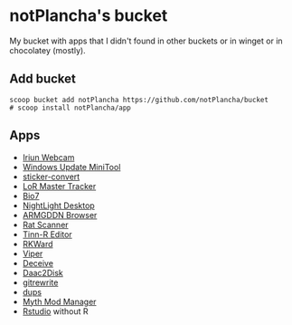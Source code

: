 # notPlancha's bucket

My bucket with apps that I didn't found in other buckets or in winget or in chocolatey (mostly).

## Add bucket

```pwsh
scoop bucket add notPlancha https://github.com/notPlancha/bucket
# scoop install notPlancha/app
```


## Apps

- [Iriun Webcam](https://iriun.com/)
- [Windows Update MiniTool](https://www.majorgeeks.com/files/details/windows_update_minitool.html)
- [sticker-convert](https://github.com/laggykiller/sticker-convert)
- [LoR Master Tracker](https://lormaster.com/)
- [Bio7](https://bio7.org/)
- [NightLight Desktop](https://nightlight.gg/desktop)
- [ARMGDDN Browser](https://cs.rin.ru/forum/viewtopic.php?f=14&t=140593)
- [Rat Scanner](https://ratscanner.com/)
- [Tinn-R Editor](https://sourceforge.net/projects/tinn-r/)
- [RKWard](https://rkward.kde.org/)
- [Viper](https://github.com/0neGal/viper)
- [Deceive](https://github.com/molenzwiebel/Deceive/)
- [Daac2Disk](https://lpdaac.usgs.gov/tools/daac2diskscripts/)
- [gitrewrite](https://github.com/heinrichti/GitRewrite)
- [dups](https://github.com/Navid2zp/dups)
- [Myth Mod Manager](https://modworkshop.net/mod/43276)
- [Rstudio](https://posit.co/downloads/) without R